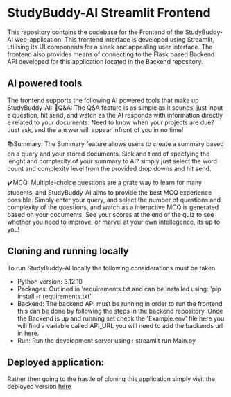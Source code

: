 ﻿# StudyBuddy-AI Streamlit Frontend
This repository contains the codebase for the Frontend of the StudyBuddy-AI web-application. This frontend interface is developed using Streamlit, utilising its UI components for a sleek and appealing user interface. The frontend also provides means of connecting to the Flask based Backend API developed for this application located in the Backend repository.

## AI powered tools
The frontend supports the following AI powered tools that make up StudyBuddy-AI: 
🤖Q&A:
The Q&A feature is as simple as it sounds, just input a question, hit send, and watch as the AI responds with information directly e related to your documents. Need to know when your projects are due? Just ask, and the answer will appear infront of you in no time!

📚Summary:
The Summary feature allows users to create a summary based on a query and your stored documents. Sick and tierd of specfying the lenght and complexity of your summary to AI? simply just select the word count and complexity level from the provided drop downs and hit send.

✔️MCQ:
Multiple-choice questions are a grate way to learn for many students, and StudyBuddy-AI aims to provide the best MCQ experience possible. Simply enter your query, and select the number of questions and complexity of the questions, and watch as a interactive MCQ is generated based on your documents. See your scores at the end of the quiz to see whether you need to improve, or marvel at your own intellegence, its up to you!

## Cloning and running locally
To run StudyBuddy-AI locally the following considerations must be taken.
- Python version: 3.12.10
- Packages: Outlined in 'requirements.txt and can be installed using: 'pip install -r requirements.txt'
- Backend: The backend API must be running in order to run the frontend this can be done by following the steps in the backend repository. Once the Backend is up and running set check the 'Example.env' file here you will find a variable called API_URL you will need to add the backends url in here.
- Run: Run the development server using : streamlit run Main.py

## Deployed application:
Rather then going to the hastle of cloning this application simply visit the deployed version [here](https://studybuddyai-frontend.onrender.com)
